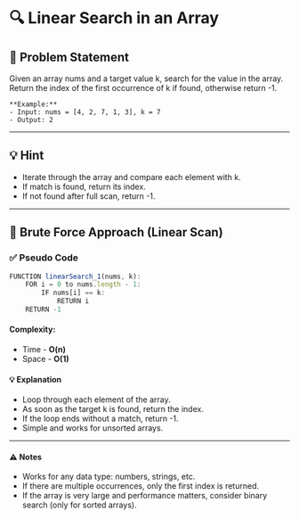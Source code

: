 # 🔍 Linear Search in an Array

## 🧩 Problem Statement
Given an array nums and a target value k, search for the value in the array.
Return the index of the first occurrence of k if found, otherwise return -1.

```
**Example:**
- Input: nums = [4, 2, 7, 1, 3], k = 7
- Output: 2
```

---

## 💡 Hint
- Iterate through the array and compare each element with k.
- If match is found, return its index.
- If not found after full scan, return -1.

---

## 🚶 Brute Force Approach (Linear Scan)
### ✅ Pseudo Code
```js
FUNCTION linearSearch_1(nums, k):
    FOR i = 0 to nums.length - 1:
        IF nums[i] == k:
            RETURN i
    RETURN -1
```
#### Complexity:
- Time - **O(n)**
- Space - **O(1)**
#### 💡 Explanation
- Loop through each element of the array.
- As soon as the target k is found, return the index.
- If the loop ends without a match, return -1.
- Simple and works for unsorted arrays.

---

#### ⚠️ Notes
- Works for any data type: numbers, strings, etc.
- If there are multiple occurrences, only the first index is returned.
- If the array is very large and performance matters, consider binary search (only for sorted arrays).